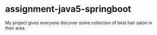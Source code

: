 # assignment-java5-springboot
My project gives everyone discover some collection of best hair salon in their area.
